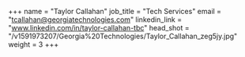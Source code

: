 +++
name = "Taylor Callahan"
job_title = "Tech Services"
email = "tcallahan@georgiatechnologies.com"
linkedin_link = "www.linkedin.com/in/taylor-callahan-tbc"
head_shot = "/v1591973207/Georgia%20Technologies/Taylor_Callahan_zeg5jy.jpg"
weight = 3
+++